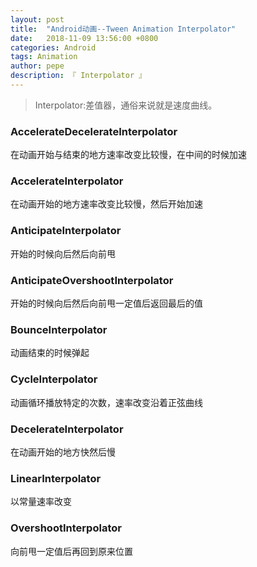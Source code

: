 ```yaml
---
layout: post
title:  "Android动画--Tween Animation Interpolator"
date:   2018-11-09 13:56:00 +0800
categories: Android
tags: Animation
author: pepe
description: 『 Interpolator 』
---
```


> Interpolator:差值器，通俗来说就是速度曲线。

### **AccelerateDecelerateInterpolator**

在动画开始与结束的地方速率改变比较慢，在中间的时候加速

### **AccelerateInterpolator**

在动画开始的地方速率改变比较慢，然后开始加速

### **AnticipateInterpolator**

开始的时候向后然后向前甩

### **AnticipateOvershootInterpolator**

开始的时候向后然后向前甩一定值后返回最后的值

### **BounceInterpolator**

动画结束的时候弹起

### **CycleInterpolator**

动画循环播放特定的次数，速率改变沿着正弦曲线

### **DecelerateInterpolator**

在动画开始的地方快然后慢

### **LinearInterpolator**

以常量速率改变

### **OvershootInterpolator**

向前甩一定值后再回到原来位置


























